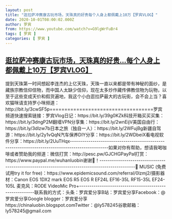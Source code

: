 ```yaml
---
layout: post
title: "逛拉萨冲赛康古玩市场，天珠真的好贵每个人身上都佩戴上10万【罗宾VLOG】"
date: 2020-10-01T08:00:02.000Z
author: 罗宾
from: https://www.youtube.com/watch?v=G9lgWrFuBr4
tags: [ 罗宾 ]
categories: [ 罗宾 ]
---
```

<!--1601539202000-->
[逛拉萨冲赛康古玩市场，天珠真的好贵...每个人身上都佩戴上10万【罗宾VLOG】](https://www.youtube.com/watch?v=G9lgWrFuBr4)
------

<div>
提到天珠第一时间想起李连杰的上亿天珠，天珠一直以来都是带有神秘的面纱，是藏族宗教信仰信物，而中国人太缺少信仰，现在太多炒作藏传佛教信物为玩物，以至于这些变成天价和假货遍地，我这个小白逛拉萨最大的古玩街，会不会上当？喜欢猫咪请支持罗小咪频道：http://bit.ly/3cwSF5p===================================罗宾频道快速搜索链接：罗宾Vlog日记：https://bit.ly/39g0KZk科技开箱买买买集：https://bit.ly/3dngP2M翻墙VPN分享集：https://bit.ly/2wnEijV美国自由行：https://bit.ly/3dlzw7b日本之旅（独自一人）：https://bit.ly/2WFujBg新疆自驾游：https://bit.ly/2y1vQqN汽车保养DIY分享：https://bit.ly/2WDbeiX看电视软件分享：https://bit.ly/2UuTHqx------------------------------------------------------------------------------------------------如果对你有帮助，想请我喝咖啡或者赞助我的频道：微信打赏：http://pesc.pw/GJCHGPayPal打赏：https://www.paypal.me/wuhanluobin谢谢🙏！-----------------------------------------------------------------------------------------------🎵 MUSIC (免费试用try it for free)：https://www.epidemicsound.com/referral/0lzmj2/摄影器材：Canon EOS 1DX2 mark                      EOS R5                     EOS R                     EF24L                     EF16-35L                     RF15-35L                     EF24-105L                     麦克风：RODE VideoMic Pro+--------------------------------------------------------联系我的方式：头条：罗宾爱分享B站：罗宾爱分享Facebook：@罗宾爱分享Google blogger：罗宾爱分享  https://chinaluobin.blogspot.comTwitter：@ly578245谷歌邮箱：ly578245@gmail.com
</div>
